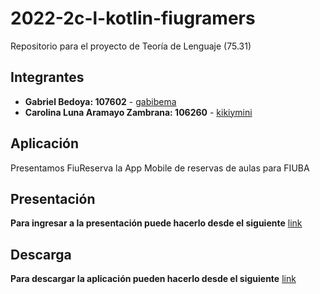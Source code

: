 # 2022-2c-l-kotlin-fiugramers
Repositorio para el proyecto de Teoría de Lenguaje (75.31)

## Integrantes
* **Gabriel Bedoya: 107602** - [gabibema](https://github.com/gabibema)
* **Carolina Luna Aramayo Zambrana: 106260** - [kikiymini](https://github.com/kikiymini)
## Aplicación
Presentamos FiuReserva la App Mobile de reservas de aulas para FIUBA
## Presentación
**Para ingresar a la presentación puede hacerlo desde el siguiente** [link](https://docs.google.com/presentation/d/1o3fJvWUHIDbBPFDWJedd31A0Q4mldLUQ4fCmQZ4D41g/edit#slide=id.p)
## Descarga
**Para descargar la aplicación pueden hacerlo desde el siguiente** [link](https://drive.google.com/drive/u/0/folders/1nBuvkKwecsEpSjEy0G3BN7T_JAEZ2Q8P)
